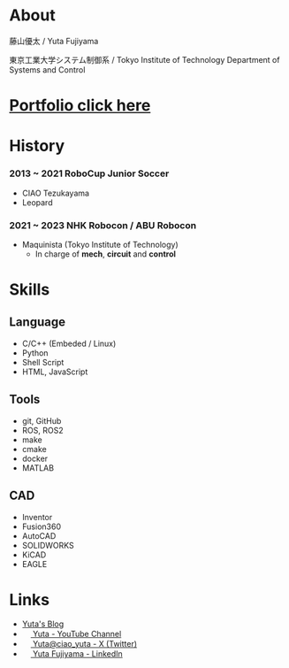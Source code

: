 # About

藤山優太 / Yuta Fujiyama

東京工業大学システム制御系 / Tokyo Institute of Technology Department of Systems and Control

# [Portfolio click here](yutatech.github.io)

# History
### 2013 ~ 2021 RoboCup Junior Soccer
- CIAO Tezukayama
- Leopard

### 2021 ~ 2023 NHK Robocon / ABU Robocon
- Maquinista (Tokyo Institute of Technology)
  - In charge of **mech**, **circuit** and **control**

# Skills
## Language
- C/C++ (Embeded / Linux)
- Python
- Shell Script
- HTML, JavaScript

## Tools
- git, GitHub
- ROS, ROS2
- make
- cmake
- docker
- MATLAB

## CAD
- Inventor
- Fusion360
- AutoCAD
- SOLIDWORKS
- KiCAD
- EAGLE

# Links
- [Yuta's Blog](http://yuta.techblog.jp)
- [<img width="15px" src="https://upload.wikimedia.org/wikipedia/commons/thumb/0/09/YouTube_full-color_icon_%282017%29.svg/318px-YouTube_full-color_icon_%282017%29.svg.png"> Yuta - YouTube Channel](https://www.youtube.com/@yuta9428)
- [<img width="15px" src="https://upload.wikimedia.org/wikipedia/commons/thumb/c/ce/X_logo_2023.svg/2560px-X_logo_2023.svg.png"> Yuta@ciao_yuta - X (Twitter)](https://twitter.com/ciao_yuta)
- [<img width="15px" src="https://static.licdn.com/aero-v1/sc/h/2if24wp7oqlodqdlgei1n1520"> Yuta Fujiyama - LinkedIn](https://www.linkedin.com/in/yuta-fujiyama-34a113268/)
